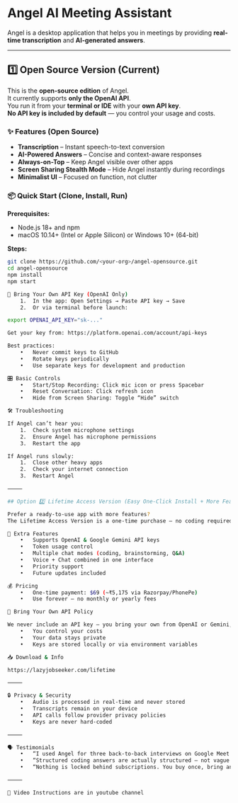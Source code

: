 
# Angel AI Meeting Assistant

Angel is a desktop application that helps you in meetings by providing **real-time transcription** and **AI-generated answers**.

---

## 1️⃣ Open Source Version (Current)

This is the **open-source edition** of Angel.  
It currently supports **only the OpenAI API**.  
You run it from your **terminal or IDE** with your **own API key**.  
**No API key is included by default** — you control your usage and costs.

### ✨ Features (Open Source)
- **Transcription** – Instant speech-to-text conversion  
- **AI-Powered Answers** – Concise and context-aware responses  
- **Always-on-Top** – Keep Angel visible over other apps  
- **Screen Sharing Stealth Mode** – Hide Angel instantly during recordings  
- **Minimalist UI** – Focused on function, not clutter  

### 📦 Quick Start (Clone, Install, Run)
**Prerequisites:**
- Node.js 18+ and npm  
- macOS 10.14+ (Intel or Apple Silicon) or Windows 10+ (64-bit)

**Steps:**
```bash
git clone https://github.com/<your-org>/angel-opensource.git
cd angel-opensource
npm install
npm start

🔑 Bring Your Own API Key (OpenAI Only)
	1.	In the app: Open Settings → Paste API key → Save
	2.	Or via terminal before launch:

export OPENAI_API_KEY="sk-..."

Get your key from: https://platform.openai.com/account/api-keys

Best practices:
	•	Never commit keys to GitHub
	•	Rotate keys periodically
	•	Use separate keys for development and production

🎛 Basic Controls
	•	Start/Stop Recording: Click mic icon or press Spacebar
	•	Reset Conversation: Click refresh icon
	•	Hide from Screen Sharing: Toggle “Hide” switch

🛠 Troubleshooting

If Angel can’t hear you:
	1.	Check system microphone settings
	2.	Ensure Angel has microphone permissions
	3.	Restart the app

If Angel runs slowly:
	1.	Close other heavy apps
	2.	Check your internet connection
	3.	Restart Angel

⸻

## Option 2️⃣ Lifetime Access Version (Easy One-Click Install + More Features)

Prefer a ready-to-use app with more features?
The Lifetime Access Version is a one-time purchase — no coding required.

💎 Extra Features
	•	Supports OpenAI & Google Gemini API keys
	•	Token usage control
	•	Multiple chat modes (coding, brainstorming, Q&A)
	•	Voice + Chat combined in one interface
	•	Priority support
	•	Future updates included

💰 Pricing
	•	One-time payment: $69 (~₹5,175 via Razorpay/PhonePe)
	•	Use forever — no monthly or yearly fees

📜 Bring Your Own API Policy

We never include an API key — you bring your own from OpenAI or Gemini, so:
	•	You control your costs
	•	Your data stays private
	•	Keys are stored locally or via environment variables

📥 Download & Info

https://lazyjobseeker.com/lifetime

⸻

🔒 Privacy & Security
	•	Audio is processed in real-time and never stored
	•	Transcripts remain on your device
	•	API calls follow provider privacy policies
	•	Keys are never hard-coded

⸻

🗣 Testimonials
	•	“I used Angel for three back-to-back interviews on Google Meet. The tool stayed invisible while giving me quick hints and code snippets. The lifetime plan paid for itself in a week.” — Aarav Sharma, SDE (Bengaluru)
	•	“Structured coding answers are actually structured — not vague. I get complexity notes, edge cases, and test examples. That level of detail saved me in a system design round.” — Rohit Verma, Full-Stack Dev (Pune)
	•	“Nothing is locked behind subscriptions. You buy once, bring an API key, and that’s it.” — Emily Johnson, Frontend Dev (Austin)

⸻

🎥 Video Instructions are in youtube channel
